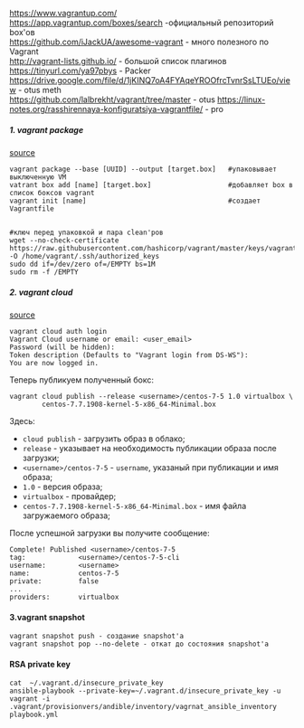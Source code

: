 https://www.vagrantup.com/  
https://app.vagrantup.com/boxes/search -официальный репозиторий box'ов  
https://github.com/iJackUA/awesome-vagrant - много полезного по Vagrant  
http://vagrant-lists.github.io/ - большой список плагинов  
https://tinyurl.com/ya97pbys - Packer  
https://drive.google.com/file/d/1jKINQ7oA4FYAqeYROOfrcTvnrSsLTUEo/view - otus meth   
https://github.com/lalbrekht/vagrant/tree/master - otus 
https://linux-notes.org/rasshirennaya-konfiguratsiya-vagrantfile/ - pro  


##### 1. vagrant package 
[source](https://sys-adm.in/virtualization/793-sozdanie-vagrant-box-a-shablona-virtualnoj-mashiny-centos-dlya-virtualbox.html)  
```shell
vagrant package --base [UUID] --output [target.box]   #упаковывает выключенную VM
vatrant box add [name] [target.box]                   #добавляет box в список боксов vagrant
vagrant init [name]                                   #создает Vagrantfile


#ключ перед упаковкой и пара сlean'ров
wget --no-check-certificate https://raw.githubusercontent.com/hashicorp/vagrant/master/keys/vagrant.pub -O /home/vagrant/.ssh/authorized_keys
sudo dd if=/dev/zero of=/EMPTY bs=1M
sudo rm -f /EMPTY
```
##### 2. vagrant cloud
[source](https://github.com/dbudakov/1.kernel_update/edit/master/manual/README.md)  

```
vagrant cloud auth login
Vagrant Cloud username or email: <user_email>
Password (will be hidden): 
Token description (Defaults to "Vagrant login from DS-WS"):
You are now logged in.
```
Теперь публикуем полученный бокс:
```
vagrant cloud publish --release <username>/centos-7-5 1.0 virtualbox \
        centos-7.7.1908-kernel-5-x86_64-Minimal.box
```
Здесь:
 - `cloud publish` - загрузить образ в облако;
 - `release` - указывает на необходимость публикации образа после загрузки;
 - `<username>/centos-7-5` - `username`, указаный при публикации и имя образа;
 - `1.0` - версия образа;
 - `virtualbox` - провайдер;
 - `centos-7.7.1908-kernel-5-x86_64-Minimal.box` - имя файла загружаемого образа;

После успешной загрузки вы получите сообщение:

```
Complete! Published <username>/centos-7-5
tag:             <username>/centos-7-5-cli
username:        <username>
name:            centos-7-5
private:         false
...
providers:       virtualbox
```

#### 3.vagrant snapshot
```
vagrant snapshot push - создание snapshot'a
vagrant snapshot pop --no-delete - откат до состояния snapshot'a
```

#### RSA private key
```
cat  ~/.vagrant.d/insecure_private_key
ansible-playbook --private-key=~/.vagrant.d/insecure_private_key -u vagrant -i .vagrant/provisionvers/andible/inventory/vagrnat_ansible_inventory playbook.yml
```

